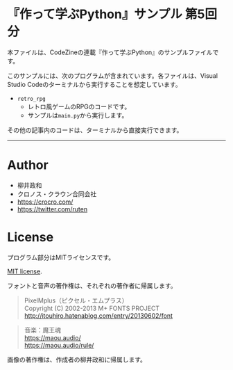# 『作って学ぶPython』サンプル 第5回分

本ファイルは、CodeZineの連載『作って学ぶPython』のサンプルファイルです。

このサンプルには、次のプログラムが含まれています。各ファイルは、Visual Studio Codeのターミナルから実行することを想定しています。

* `retro_rpg`
    * レトロ風ゲームのRPGのコードです。
    * サンプルは`main.py`から実行します。

その他の記事内のコードは、ターミナルから直接実行できます。

------------------------------------------------------------

# Author

* 柳井政和
* クロノス・クラウン合同会社
* https://crocro.com/
* https://twitter.com/ruten

# License

プログラム部分はMITライセンスです。

[MIT license](https://en.wikipedia.org/wiki/MIT_License).

フォントと音声の著作権は、それぞれの著作者に帰属します。

> PixelMplus（ピクセル・エムプラス）  
> Copyright (C) 2002-2013 M+ FONTS PROJECT  
> http://itouhiro.hatenablog.com/entry/20130602/font  

> 音楽：魔王魂  
> https://maou.audio/  
> https://maou.audio/rule/  

画像の著作権は、作成者の柳井政和に帰属します。
